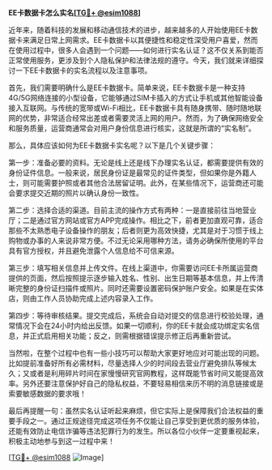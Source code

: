 **EE卡数据卡怎么实名[[TG💪+ @esim1088](https://t.me/s/esim1088)]**

近年来，随着科技的发展和移动通信技术的进步，越来越多的人开始使用EE卡数据卡来满足日常上网需求。EE卡数据卡以其便捷性和稳定性深受用户喜爱，然而在使用过程中，很多人会遇到一个问题——如何进行实名认证？这不仅关系到能否正常使用服务，更涉及到个人隐私保护和法律法规的遵守。今天，我们就来详细探讨一下EE卡数据卡的实名流程以及注意事项。

首先，我们需要明确什么是EE卡数据卡。简单来说，EE卡数据卡是一种支持4G/5G网络连接的小型设备，它能够通过SIM卡插入的方式让手机或其他智能设备接入互联网。与传统的宽带或Wi-Fi相比，EE卡数据卡具有随身携带、随时随地联网的优势，非常适合经常出差或者需要灵活上网的用户。然而，为了确保网络安全和服务质量，运营商通常会对用户身份信息进行核实，这就是所谓的“实名制”。

那么，具体应该如何为EE卡数据卡实名呢？以下是几个关键步骤：

第一步：准备必要的资料。无论是线上还是线下办理实名认证，都需要提供有效的身份证件信息。一般来说，居民身份证是最常见的证件类型，但如果你是外籍人士，则可能需要护照或者其他合法居留证明。此外，在某些情况下，运营商还可能会要求提交近期的照片以确认身份一致性。

第二步：选择合适的渠道。目前主流的操作方式有两种：一是直接前往当地营业厅；二是通过官方网站或官方APP完成操作。相比之下，前者更加直观可靠，适合那些不太熟悉电子设备操作的朋友；后者则更为高效快捷，尤其是对于习惯于线上购物或办事的人来说非常方便。不过无论采用哪种方法，请务必确保所使用的平台具有官方授权，并且避免泄露个人信息给不可信来源。

第三步：填写相关信息并上传文件。在线上渠道中，你需要访问EE卡所属运营商提供的页面，然后按照提示逐步输入姓名、性别、出生日期等基本信息，并上传清晰完整的身份证扫描件或照片。同时还需要设置密码保护账户安全。如果是在实体店，则由工作人员协助完成上述内容录入工作。

第四步：等待审核结果。提交完成后，系统会自动对提交的信息进行校验处理，通常情况下会在24小时内给出反馈。如果一切顺利，你的EE卡就会成功绑定实名信息，并正式启用相关功能；反之，则需根据错误提示修正后再重新尝试。

当然啦，在整个过程中也有一些小技巧可以帮助大家更好地应对可能出现的问题。比如提前准备好所有必需材料，尽量选择人少的时间段去营业厅避免排队等候太久；又或者是利用碎片时间在家慢慢研究官网教程，这样既能节省时间又能提高效率。另外还要注意保护好自己的隐私权益，不要轻易相信来历不明的消息链接或是索要敏感数据的要求哦！

最后再提醒一句：虽然实名认证听起来麻烦，但它实际上是保障我们合法权益的重要手段之一。通过正规途径完成这项任务不仅能让自己享受到更优质的服务体验，还能有效防止电信诈骗等违法犯罪行为的发生。所以各位小伙伴一定要重视起来，积极主动地参与到这一过程中来！

[[TG💪+ @esim1088](https://t.me/s/esim1088) ![Image](https://i.postimg.cc/4NQfJmqS/Snipaste-2025-05-13-00-14-12.png)]